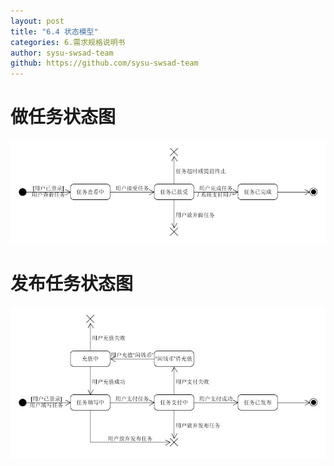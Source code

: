 ```yaml
---
layout: post
title: "6.4 状态模型"
categories: 6.需求规格说明书
author: sysu-swsad-team
github: https://github.com/sysu-swsad-team
---
```


# 做任务状态图

<img src="https://github.com/sysu-swsad-team/sysu-swsad-team.github.io/raw/master/_posts/images/UML/状态图_做任务.jpg" alt="状态图_做任务" />

# 发布任务状态图

<img src="https://github.com/sysu-swsad-team/sysu-swsad-team.github.io/raw/master/_posts/images/UML/状态图_发布任务.jpg" alt="状态图_发布任务" />